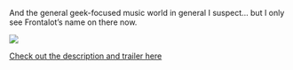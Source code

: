And the general geek-focused music world in general I suspect&#8230; but I only see Frontalot&#8217;s name on there now.

<a href="http://www.flickr.com/photos/dalangalma/37850136/" target="_new" atomicselection="true"><img src="http://static.flickr.com/23/37850136_ba16ab983d_m_d.jpg" /></a> 

<a href="http://www.vaguelyqualifiedproductions.com/Projects%20Nerdcore.html" target="_blank" class="broken_link">Check out the description and trailer here</a>